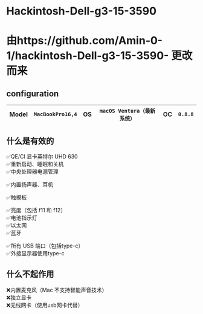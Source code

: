 # Hackintosh-Dell-g3-15-3590<br>

# 由https://github.com/Amin-0-1/hackintosh-Dell-g3-15-3590- 更改而来
## configuration

Model | `MacBookPro16,4` | OS | `macOS Ventura（最新系统）` | OC | `0.8.8` 
---|---|---|---|---|---



##  什么是有效的
✅QE/CI 显卡英特尔 UHD 630 <br>
✅重新启动、睡眠和关机 <br>
✅中央处理器电源管理 <br>

✅内置扬声器、耳机 <br>

✅触摸板 <br>

✅亮度（包括 f11 和 f12）<br>
✅电池指示灯 <br>
✅以太网 <br>
✅蓝牙 <br>

✅所有 USB 端口（包括type-c）<br>
✅外接显示器使用type-c <br>


##  什么不起作用 <br>
❌内置麦克风（Mac 不支持智能声音技术） <br>
❌独立显卡 <br>
❌无线网卡（使用usb网卡代替）
